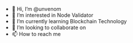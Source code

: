 - 👋 Hi, I’m @unvenom
- 👀 I’m interested in Node Validator
- 🌱 I’m currently learning Blockchain Technology
- 💞️ I’m looking to collaborate on 
- 📫 How to reach me 

<!---
anakgembala/anakgembala is a ✨ special ✨ repository because its `README.md` (this file) appears on your GitHub profile.
You can click the Preview link to take a look at your changes.
--->
